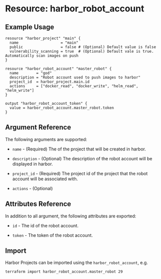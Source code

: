 # Resource: harbor_robot_account

## Example Usage

```hcl
resource "harbor_project" "main" {
  name                   = "main"
  public                 = false # (Optional) Default value is false
  vulnerability_scanning = true  # (Optional) Default vale is true. Automatically scan images on push
}

resource "harbor_robot_account" "master_robot" {
  name        = "god"
  description = "Robot account used to push images to harbor"
  project_id  = harbor_project.main.id
  actions     = ["docker_read", "docker_write", "helm_read", "helm_write"]
}

output "harbor_robot_account_token" {
  value = harbor_robot_account.master_robot.token
}
```

## Argument Reference

The following arguments are supported:

* `name` - (Required) The of the project that will be created in harbor.

* `description` - (Optional) The description of the robot account will be displayed in harbor.

* `project_id` - (Required) The project id of the project that the robot account will be associated with.

* `actions` - (Optional)

## Attributes Reference

In addition to all argument, the following attributes are exported:

* `id` - The id of the robot account.

* `token` - The token of the robot account.

## Import

Harbor Projects can be imported using the `harbor_robot_account`, e.g.

```sh
terraform import harbor_robot_account.master_robot 29
```
